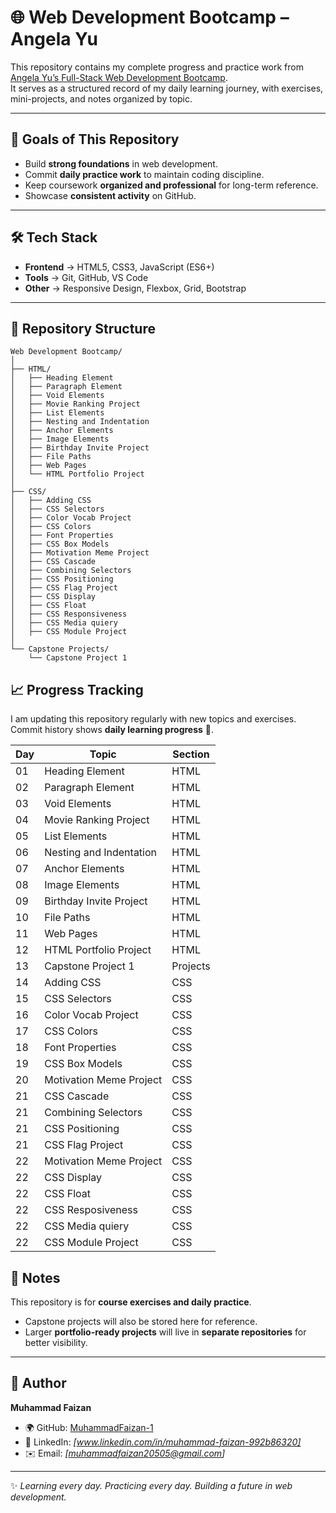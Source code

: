 # 🌐 Web Development Bootcamp – Angela Yu  

This repository contains my complete progress and practice work from [Angela Yu’s Full-Stack Web Development Bootcamp](https://www.udemy.com/course/the-complete-web-development-bootcamp/).  
It serves as a structured record of my daily learning journey, with exercises, mini-projects, and notes organized by topic.  

---

## 🎯 Goals of This Repository  

- Build **strong foundations** in web development.  
- Commit **daily practice work** to maintain coding discipline.  
- Keep coursework **organized and professional** for long-term reference.  
- Showcase **consistent activity** on GitHub.  

---

## 🛠️ Tech Stack  

- **Frontend** → HTML5, CSS3, JavaScript (ES6+)  
- **Tools** → Git, GitHub, VS Code  
- **Other** → Responsive Design, Flexbox, Grid, Bootstrap  

---

## 📂 Repository Structure  

```plaintext
Web Development Bootcamp/
│
├── HTML/
│   ├── Heading Element
│   ├── Paragraph Element
│   ├── Void Elements
│   ├── Movie Ranking Project
│   ├── List Elements
│   ├── Nesting and Indentation
│   ├── Anchor Elements
│   ├── Image Elements
│   ├── Birthday Invite Project
│   ├── File Paths
│   ├── Web Pages
│   └── HTML Portfolio Project
│
├── CSS/
│   ├── Adding CSS
│   ├── CSS Selectors
│   ├── Color Vocab Project
│   ├── CSS Colors
│   ├── Font Properties
│   ├── CSS Box Models
│   ├── Motivation Meme Project
│   ├── CSS Cascade
│   ├── Combining Selectors
│   ├── CSS Positioning
│   ├── CSS Flag Project
│   ├── CSS Display
│   ├── CSS Float
│   ├── CSS Responsiveness
│   ├── CSS Media quiery
│   ├── CSS Module Project
│ 
└── Capstone Projects/
    └── Capstone Project 1
```  
## 📈 Progress Tracking

I am updating this repository regularly with new topics and exercises.  
Commit history shows **daily learning progress** 📅.  

| Day | Topic                         | Section   |
|-----|-------------------------------|-----------|
| 01  | Heading Element               | HTML      |
| 02  | Paragraph Element             | HTML      |
| 03  | Void Elements                 | HTML      |
| 04  | Movie Ranking Project         | HTML      |
| 05  | List Elements                 | HTML      |
| 06  | Nesting and Indentation       | HTML      |
| 07  | Anchor Elements               | HTML      |
| 08  | Image Elements                | HTML      |
| 09  | Birthday Invite Project       | HTML      |
| 10  | File Paths                    | HTML      |
| 11  | Web Pages                     | HTML      |
| 12  | HTML Portfolio Project        | HTML      |
| 13  | Capstone Project 1            | Projects  |
| 14  | Adding CSS                    | CSS       |
| 15  | CSS Selectors                 | CSS       |
| 16  | Color Vocab Project           | CSS       |
| 17  | CSS Colors                    | CSS       |
| 18  | Font Properties               | CSS       |
| 19  | CSS Box Models                | CSS       |
| 20  | Motivation Meme Project       | CSS       |
| 21  | CSS Cascade                   | CSS       |
| 21  | Combining Selectors           | CSS       |
| 21  | CSS Positioning               | CSS       |
| 21  | CSS Flag Project              | CSS       |
| 22  | Motivation Meme Project       | CSS       |
| 22  | CSS Display                   | CSS       |
| 22  | CSS Float                     | CSS       |
| 22  | CSS Resposiveness             | CSS       |
| 22  | CSS Media quiery              | CSS       |
| 22  | CSS Module Project            | CSS       |


## 📌 Notes  

This repository is for **course exercises and daily practice**.  

- Capstone projects will also be stored here for reference.  
- Larger **portfolio-ready projects** will live in **separate repositories** for better visibility.  

---

## 👤 Author  

**Muhammad Faizan**  

- 🌍 GitHub: [MuhammadFaizan-1](https://github.com/MuhammadFaizan-1)  
- 💼 LinkedIn: *[www.linkedin.com/in/muhammad-faizan-992b86320]*  
- ✉️ Email: *[muhammadfaizan20505@gmail.com]*  

---

✨ *Learning every day. Practicing every day. Building a future in web development.*  
